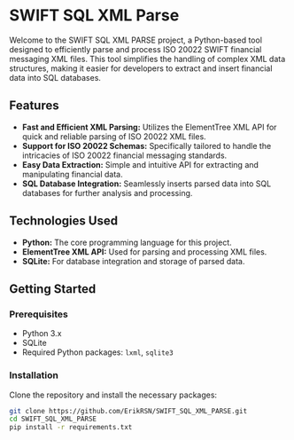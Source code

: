 # SWIFT SQL XML Parse

Welcome to the SWIFT SQL XML PARSE project, a Python-based tool designed to efficiently parse and process ISO 20022 SWIFT financial messaging XML files. This tool simplifies the handling of complex XML data structures, making it easier for developers to extract and insert financial data into SQL databases.

## Features

- **Fast and Efficient XML Parsing:** Utilizes the ElementTree XML API for quick and reliable parsing of ISO 20022 XML files.
- **Support for ISO 20022 Schemas:** Specifically tailored to handle the intricacies of ISO 20022 financial messaging standards.
- **Easy Data Extraction:** Simple and intuitive API for extracting and manipulating financial data.
- **SQL Database Integration:** Seamlessly inserts parsed data into SQL databases for further analysis and processing.

## Technologies Used

- **Python:** The core programming language for this project.
- **ElementTree XML API:** Used for parsing and processing XML files.
- **SQLite:** For database integration and storage of parsed data.

## Getting Started

### Prerequisites

- Python 3.x
- SQLite
- Required Python packages: `lxml`, `sqlite3`

### Installation

Clone the repository and install the necessary packages:

```bash
git clone https://github.com/ErikRSN/SWIFT_SQL_XML_PARSE.git
cd SWIFT_SQL_XML_PARSE
pip install -r requirements.txt
```
